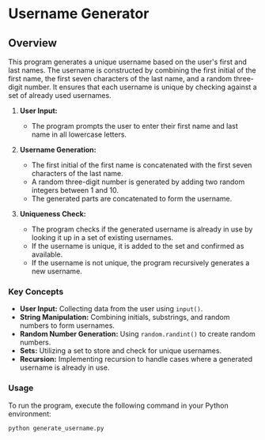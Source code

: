 # Username Generator

## Overview

This program generates a unique username based on the user's first and last names. The username is constructed by combining the first initial of the first name, the first seven characters of the last name, and a random three-digit number. It ensures that each username is unique by checking against a set of already used usernames.

1. **User Input:**
   - The program prompts the user to enter their first name and last name in all lowercase letters.

2. **Username Generation:**
   - The first initial of the first name is concatenated with the first seven characters of the last name.
   - A random three-digit number is generated by adding two random integers between 1 and 10.
   - The generated parts are concatenated to form the username.

3. **Uniqueness Check:**
   - The program checks if the generated username is already in use by looking it up in a set of existing usernames.
   - If the username is unique, it is added to the set and confirmed as available.
   - If the username is not unique, the program recursively generates a new username.

### Key Concepts

- **User Input:** Collecting data from the user using `input()`.
- **String Manipulation:** Combining initials, substrings, and random numbers to form usernames.
- **Random Number Generation:** Using `random.randint()` to create random numbers.
- **Sets:** Utilizing a set to store and check for unique usernames.
- **Recursion:** Implementing recursion to handle cases where a generated username is already in use.

### Usage

To run the program, execute the following command in your Python environment:

```sh
python generate_username.py
